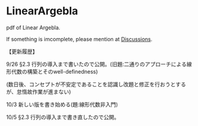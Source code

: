 # LinearArgebla
pdf of Linear Argebla.

If something is imcomplete, please mention at [Discussions](https://github.com/EikiMeg/LinearArgebla/discussions).

【更新履歴】

9/26 §2.3 行列の導入まで書いたので公開。(旧題:二通りのアプローチによる線形代数の構築とそのwell-definedness)

(数日後、コンセプトが不安定であることを認識し改題と修正を行おうとするが、怠惰故作業が進まない)

10/3 新しい版を書き始める(題:線形代数非入門)

10/5 §2.3 行列の導入まで書き直したので公開。
